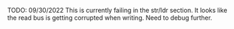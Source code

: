 TODO: 09/30/2022 This is currently failing in the str/ldr section.  It looks like the read bus 
is getting corrupted when writing.  Need to debug further.